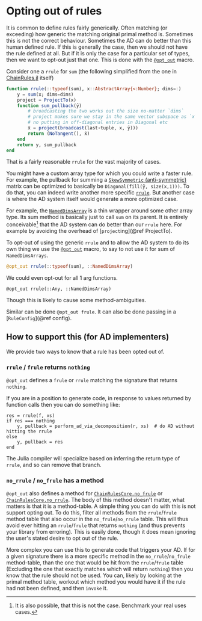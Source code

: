 # Opting out of rules

It is common to define rules fairly generically.
Often matching (or exceeding) how generic the matching original primal method is.
Sometimes this is not the correct behaviour.
Sometimes the AD can do better than this human defined rule.
If this is generally the case, then we should not have the rule defined at all.
But if it is only the case for a particular set of types, then we want to opt-out just that one.
This is done with the [`@opt_out`](@ref) macro.

Consider one a `rrule` for `sum` (the following simplified from the one in [ChainRules.jl](https://github.com/JuliaDiff/ChainRules.jl/blob/master/src/rulesets/Base/mapreduce.jl) itself)
```julia
function rrule(::typeof(sum), x::AbstractArray{<:Number}; dims=:)
    y = sum(x; dims=dims)
    project = ProjectTo(x)
    function sum_pullback(ȳ)
        # broadcasting the two works out the size no-matter `dims`
        # project makes sure we stay in the same vector subspace as `x`
        # no putting in off-diagonal entries in Diagonal etc
        x̄ = project(broadcast(last∘tuple, x, ȳ)))
        return (NoTangent(), x̄)
    end
    return y, sum_pullback
end
```

That is a fairly reasonable `rrule` for the vast majority of cases.

You might have a custom array type for which you could write a faster rule.
For example, the pullback for summing a [`SkewSymmetric` (anti-symmetric)](https://en.wikipedia.org/wiki/Skew-symmetric_matrix) matrix can be optimized to basically be `Diagonal(fill(ȳ, size(x,1)))`.
To do that, you can indeed write another more specific [`rrule`](@ref).
But another case is where the AD system itself would generate a more optimized case.

For example, the [`NamedDimsArray`](https://github.com/invenia/NamedDims.jl) is a thin wrapper around some other array type.
Its sum method is basically just to call `sum` on its parent.
It is entirely conceivable[^1] that the AD system can do better than our `rrule` here.
For example by avoiding the overhead of [`project`ing](@ref ProjectTo).

To opt-out of using the generic `rrule` and to allow the AD system to do its own thing we use the
[`@opt_out`](@ref) macro, to say to not use it for sum of `NamedDimsArrays`.

```julia
@opt_out rrule(::typeof(sum), ::NamedDimsArray)
```

We could even opt-out for all 1 arg functions.
```@julia
@opt_out rrule(::Any, ::NamedDimsArray)
```
Though this is likely to cause some method-ambiguities.

Similar can be done  `@opt_out frule`.
It can also be done passing in a [`RuleConfig`](@ref config).


## How to support this (for AD implementers)

We provide two ways to know that a rule has been opted out of.

### `rrule` / `frule` returns `nothing`

`@opt_out` defines a `frule` or `rrule` matching the signature that returns `nothing`.

If you are in a position to generate code, in response to values returned by function calls then you can do something like:
```@julia
res = rrule(f, xs)
if res === nothing
    y, pullback = perform_ad_via_decomposition(r, xs)  # do AD without hitting the rrule
else
    y, pullback = res
end
```
The Julia compiler will specialize based on inferring the return type of `rrule`, and so can remove that branch.

### `no_rrule` / `no_frule` has a method

`@opt_out` also defines a method for  [`ChainRulesCore.no_frule`](@ref) or [`ChainRulesCore.no_rrule`](@ref).
The body of this method doesn't matter, what matters is that it is a method-table.
A simple thing you can do with this is not support opting out.
To do this, filter all methods from the `rrule`/`frule` method table that also occur in the `no_frule`/`no_rrule` table.
This will thus avoid ever hitting an `rrule`/`frule` that returns `nothing` (and thus prevents your library from erroring).
This is easily done, though it does mean ignoring the user's stated desire to opt out of the rule.

More complex you can use this to generate code that triggers your AD.
If for a given signature there is a more specific method in the `no_rrule`/`no_frule` method-table, than the one that would be hit from the `rrule`/`frule` table
(Excluding the one that exactly matches which will return `nothing`) then you know that the rule should not be used.
You can, likely by looking at the primal method table, workout which method you would have it if the rule had not been defined,
and then `invoke` it.



[^1]: It is also possible, that this is not the case. Benchmark your real uses cases.

